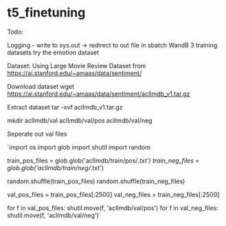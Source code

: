 # t5_finetuning

Todo:

Logging - write to sys.out -> redirect to out file in sbatch
WandB
3 training datasets
try the emotion dataset

Dataset:
Using Large Movie Review Dataset from https://ai.stanford.edu/~amaas/data/sentiment/

Download dataset
wget https://ai.stanford.edu/~amaas/data/sentiment/aclImdb_v1.tar.gz

Extract dataset
tar -xvf aclImdb_v1.tar.gz

mkdir aclImdb/val aclImdb/val/pos aclImdb/val/neg

Seperate out val files

`import os
import glob
import shutil
import random

train_pos_files = glob.glob('aclImdb/train/pos/*.txt')
train_neg_files = glob.glob('aclImdb/train/neg/*.txt')

random.shuffle(train_pos_files)
random.shuffle(train_neg_files)

val_pos_files = train_pos_files[:2500]
val_neg_files = train_neg_files[:2500]


for f in val_pos_files:
    shutil.move(f,  'aclImdb/val/pos')
for f in val_neg_files:
    shutil.move(f,  'aclImdb/val/neg')`